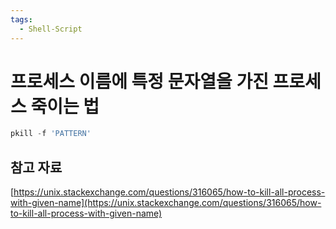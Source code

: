 ```yaml
---
tags:
  - Shell-Script
---
```

# 프로세스 이름에 특정 문자열을 가진 프로세스 죽이는 법

```jsx
pkill -f 'PATTERN'
```

## 참고 자료

[https://unix.stackexchange.com/questions/316065/how-to-kill-all-process-with-given-name](https://unix.stackexchange.com/questions/316065/how-to-kill-all-process-with-given-name)